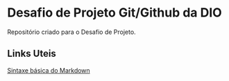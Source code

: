 # Desafio de Projeto Git/Github da DIO
Repositório criado para o Desafio de Projeto.

## Links Uteis

[Sintaxe básica do Markdown](https://www.markdownguide.org/basic-syntax/)

